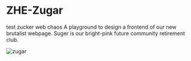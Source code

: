 # ZHE-Zugar
test zucker web chaos
A playground to design a frontend of our new brutalist webpage. 
Suger is our bright-pink future community retirement club.

![zugar](https://upload.wikimedia.org/wikipedia/commons/thumb/5/5a/Zucker_150_fach_Polfilter.jpg/1024px-Zucker_150_fach_Polfilter.jpg)

